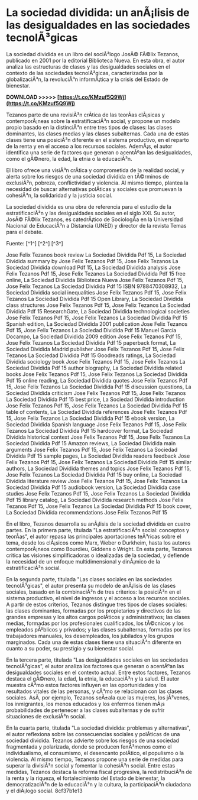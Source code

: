 
 
# La sociedad dividida: un anÃ¡lisis de las desigualdades en las sociedades tecnolÃ³gicas
 
La sociedad dividida es un libro del sociÃ³logo JosÃ© FÃ©lix Tezanos, publicado en 2001 por la editorial Biblioteca Nueva. En esta obra, el autor analiza las estructuras de clases y las desigualdades sociales en el contexto de las sociedades tecnolÃ³gicas, caracterizadas por la globalizaciÃ³n, la revoluciÃ³n informÃ¡tica y la crisis del Estado de bienestar.
 
**DOWNLOAD &gt;&gt;&gt;&gt;&gt; [https://t.co/KMzuf5Q9Wj](https://t.co/KMzuf5Q9Wj)**


 
Tezanos parte de una revisiÃ³n crÃ­tica de las teorÃ­as clÃ¡sicas y contemporÃ¡neas sobre la estratificaciÃ³n social, y propone un modelo propio basado en la distinciÃ³n entre tres tipos de clases: las clases dominantes, las clases medias y las clases subalternas. Cada una de estas clases tiene una posiciÃ³n diferente en el sistema productivo, en el reparto de la renta y en el acceso a los recursos sociales. AdemÃ¡s, el autor identifica una serie de factores que generan o acentÃºan las desigualdades, como el gÃ©nero, la edad, la etnia o la educaciÃ³n.
 
El libro ofrece una visiÃ³n crÃ­tica y comprometida de la realidad social, y alerta sobre los riesgos de una sociedad dividida en tÃ©rminos de exclusiÃ³n, pobreza, conflictividad y violencia. Al mismo tiempo, plantea la necesidad de buscar alternativas polÃ­ticas y sociales que promuevan la cohesiÃ³n, la solidaridad y la justicia social.
 
La sociedad dividida es una obra de referencia para el estudio de la estratificaciÃ³n y las desigualdades sociales en el siglo XXI. Su autor, JosÃ© FÃ©lix Tezanos, es catedrÃ¡tico de SociologÃ­a en la Universidad Nacional de EducaciÃ³n a Distancia (UNED) y director de la revista Temas para el debate.
 
Fuente: [^1^] [^2^] [^3^]
 
Jose Felix Tezanos book review La Sociedad Dividida Pdf 15,  La Sociedad Dividida summary by Jose Felix Tezanos Pdf 15,  Jose Felix Tezanos La Sociedad Dividida download Pdf 15,  La Sociedad Dividida analysis Jose Felix Tezanos Pdf 15,  Jose Felix Tezanos La Sociedad Dividida Pdf 15 free online,  La Sociedad Dividida Biblioteca Nueva Jose Felix Tezanos Pdf 15,  Jose Felix Tezanos La Sociedad Dividida Pdf 15 ISBN 9788470308932,  La Sociedad Dividida social inequalities Jose Felix Tezanos Pdf 15,  Jose Felix Tezanos La Sociedad Dividida Pdf 15 Open Library,  La Sociedad Dividida class structures Jose Felix Tezanos Pdf 15,  Jose Felix Tezanos La Sociedad Dividida Pdf 15 ResearchGate,  La Sociedad Dividida technological societies Jose Felix Tezanos Pdf 15,  Jose Felix Tezanos La Sociedad Dividida Pdf 15 Spanish edition,  La Sociedad Dividida 2001 publication Jose Felix Tezanos Pdf 15,  Jose Felix Tezanos La Sociedad Dividida Pdf 15 Manuel García Docampo,  La Sociedad Dividida 2009 edition Jose Felix Tezanos Pdf 15,  Jose Felix Tezanos La Sociedad Dividida Pdf 15 paperback format,  La Sociedad Dividida Madrid publisher Jose Felix Tezanos Pdf 15,  Jose Felix Tezanos La Sociedad Dividida Pdf 15 Goodreads ratings,  La Sociedad Dividida sociology book Jose Felix Tezanos Pdf 15,  Jose Felix Tezanos La Sociedad Dividida Pdf 15 author biography,  La Sociedad Dividida related books Jose Felix Tezanos Pdf 15,  Jose Felix Tezanos La Sociedad Dividida Pdf 15 online reading,  La Sociedad Dividida quotes Jose Felix Tezanos Pdf 15,  Jose Felix Tezanos La Sociedad Dividida Pdf 15 discussion questions,  La Sociedad Dividida criticism Jose Felix Tezanos Pdf 15,  Jose Felix Tezanos La Sociedad Dividida Pdf 15 best price,  La Sociedad Dividida introduction Jose Felix Tezanos Pdf 15,  Jose Felix Tezanos La Sociedad Dividida Pdf 15 table of contents,  La Sociedad Dividida references Jose Felix Tezanos Pdf 15,  Jose Felix Tezanos La Sociedad Dividida Pdf 15 ebook version,  La Sociedad Dividida Spanish language Jose Felix Tezanos Pdf 15,  Jose Felix Tezanos La Sociedad Dividida Pdf 15 hardcover format,  La Sociedad Dividida historical context Jose Felix Tezanos Pdf 15,  Jose Felix Tezanos La Sociedad Dividida Pdf 15 Amazon reviews,  La Sociedad Dividida main arguments Jose Felix Tezanos Pdf 15,  Jose Felix Tezanos La Sociedad Dividida Pdf 15 sample pages,  La Sociedad Dividida readers feedback Jose Felix Tezanos Pdf 15,  Jose Felix Tezanos La Sociedad Dividida Pdf 15 similar authors,  La Sociedad Dividida themes and topics Jose Felix Tezanos Pdf 15,  Jose Felix Tezanos La Sociedad Dividida Pdf 15 buy online,  La Sociedad Dividida literature review Jose Felix Tezanos Pdf 15,  Jose Felix Tezanos La Sociedad Dividida Pdf 15 audiobook version,  La Sociedad Dividida case studies Jose Felix Tezanos Pdf 15,  Jose Felix Tezanos La Sociedad Dividida Pdf 15 library catalog,  La Sociedad Dividida research methods Jose Felix Tezanos Pdf 15,  Jose Felix Tezanos La Sociedad Dividida Pdf 15 book cover,  La Sociedad Dividida recommendations Jose Felix Tezanos Pdf 15

En el libro, Tezanos desarrolla su anÃ¡lisis de la sociedad dividida en cuatro partes. En la primera parte, titulada "La estratificaciÃ³n social: conceptos y teorÃ­as", el autor repasa las principales aportaciones teÃ³ricas sobre el tema, desde los clÃ¡sicos como Marx, Weber o Durkheim, hasta los autores contemporÃ¡neos como Bourdieu, Giddens o Wright. En esta parte, Tezanos critica las visiones simplificadoras o idealizadas de la sociedad, y defiende la necesidad de un enfoque multidimensional y dinÃ¡mico de la estratificaciÃ³n social.
 
En la segunda parte, titulada "Las clases sociales en las sociedades tecnolÃ³gicas", el autor presenta su modelo de anÃ¡lisis de las clases sociales, basado en la combinaciÃ³n de tres criterios: la posiciÃ³n en el sistema productivo, el nivel de ingresos y el acceso a los recursos sociales. A partir de estos criterios, Tezanos distingue tres tipos de clases sociales: las clases dominantes, formadas por los propietarios y directivos de las grandes empresas y los altos cargos polÃ­ticos y administrativos; las clases medias, formadas por los profesionales cualificados, los tÃ©cnicos y los empleados pÃºblicos y privados; y las clases subalternas, formadas por los trabajadores manuales, los desempleados, los jubilados y los grupos marginados. Cada una de estas clases tiene una situaciÃ³n diferente en cuanto a su poder, su prestigio y su bienestar social.
 
En la tercera parte, titulada "Las desigualdades sociales en las sociedades tecnolÃ³gicas", el autor analiza los factores que generan o acentÃºan las desigualdades sociales en el contexto actual. Entre estos factores, Tezanos destaca el gÃ©nero, la edad, la etnia, la educaciÃ³n y la salud. El autor muestra cÃ³mo estos factores influyen en las oportunidades y los resultados vitales de las personas, y cÃ³mo se relacionan con las clases sociales. AsÃ­, por ejemplo, Tezanos seÃ±ala que las mujeres, los jÃ³venes, los inmigrantes, los menos educados y los enfermos tienen mÃ¡s probabilidades de pertenecer a las clases subalternas y de sufrir situaciones de exclusiÃ³n social.
 
En la cuarta parte, titulada "La sociedad dividida: problemas y alternativas", el autor reflexiona sobre las consecuencias sociales y polÃ­ticas de una sociedad dividida. Tezanos advierte sobre los riesgos de una sociedad fragmentada y polarizada, donde se producen fenÃ³menos como el individualismo, el consumismo, el desencanto polÃ­tico, el populismo o la violencia. Al mismo tiempo, Tezanos propone una serie de medidas para superar la divisiÃ³n social y fomentar la cohesiÃ³n social. Entre estas medidas, Tezanos destaca la reforma fiscal progresiva, la redistribuciÃ³n de la renta y la riqueza, el fortalecimiento del Estado de bienestar, la democratizaciÃ³n de la educaciÃ³n y la cultura, la participaciÃ³n ciudadana y el diÃ¡logo social.
 8cf37b1e13
 
